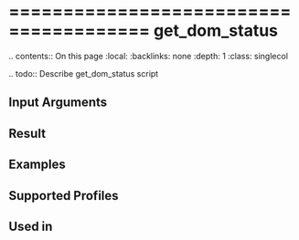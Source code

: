 

=======================================
get_dom_status
=======================================

.. contents:: On this page
    :local:
    :backlinks: none
    :depth: 1
    :class: singlecol

.. todo::
    Describe get_dom_status script

Input Arguments
---------------

Result
------

Examples
--------

Supported Profiles
------------------

Used in
-------
